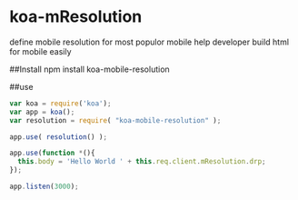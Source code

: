 # koa-mResolution
define mobile resolution for most populor mobile
help developer build html for mobile easily

##Install
npm install koa-mobile-resolution

##use 
```js
var koa = require('koa');
var app = koa();
var resolution = require( "koa-mobile-resolution" );

app.use( resolution() );

app.use(function *(){
  this.body = 'Hello World ' + this.req.client.mResolution.drp;
});

app.listen(3000);
```
